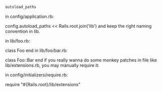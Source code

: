 



```ruby

autoload_paths 

```



in config/application.rb:

config.autoload_paths << Rails.root.join('lib')
and keep the right naming convention in lib.

in lib/foo.rb:

class Foo
end
in lib/foo/bar.rb:

class Foo::Bar
end
if you really wanna do some monkey patches in file like lib/extensions.rb, you may manually require it:

in config/initializers/require.rb:

require "#{Rails.root}/lib/extensions" 
